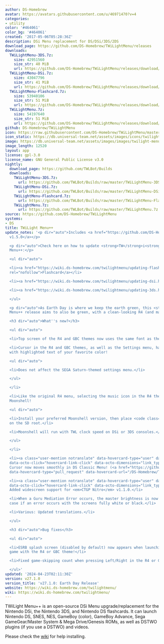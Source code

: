```yaml
---
author: DS-Homebrew
avatar: https://avatars.githubusercontent.com/u/46971470?v=4
categories:
- utility
color: '#464061'
color_bg: '#464061'
created: '2017-05-06T05:28:36Z'
description: DSi Menu replacement for DS/DSi/3DS/2DS
download_page: https://github.com/DS-Homebrew/TWiLightMenu/releases
downloads:
  TWiLightMenu-3DS.7z:
    size: 42951560
    size_str: 40 MiB
    url: https://github.com/DS-Homebrew/TWiLightMenu/releases/download/v27.1.0/TWiLightMenu-3DS.7z
  TWiLightMenu-DSi.7z:
    size: 43047796
    size_str: 41 MiB
    url: https://github.com/DS-Homebrew/TWiLightMenu/releases/download/v27.1.0/TWiLightMenu-DSi.7z
  TWiLightMenu-Flashcard.7z:
    size: 53940106
    size_str: 51 MiB
    url: https://github.com/DS-Homebrew/TWiLightMenu/releases/download/v27.1.0/TWiLightMenu-Flashcard.7z
  TWiLightMenu.7z:
    size: 54197640
    size_str: 51 MiB
    url: https://github.com/DS-Homebrew/TWiLightMenu/releases/download/v27.1.0/TWiLightMenu.7z
github: DS-Homebrew/TWiLightMenu
icon: https://raw.githubusercontent.com/DS-Homebrew/TWiLightMenu/master/booter/Twilight%2B%2B-animated%20icon-fix.gif
icon_static: https://db.universal-team.net/assets/images/icons/twilight-menu.png
image: https://db.universal-team.net/assets/images/images/twilight-menu.png
image_length: 12520
layout: app
license: gpl-3.0
license_name: GNU General Public License v3.0
nightly:
  download_page: https://github.com/TWLBot/Builds
  downloads:
    TWiLightMenu-3DS.7z:
      url: https://github.com/TWLBot/Builds/raw/master/TWiLightMenu-3DS.7z
    TWiLightMenu-DSi.7z:
      url: https://github.com/TWLBot/Builds/raw/master/TWiLightMenu-DSi.7z
    TWiLightMenu-Flashcard.7z:
      url: https://github.com/TWLBot/Builds/raw/master/TWiLightMenu-Flashcard.7z
    TWiLightMenu.7z:
      url: https://github.com/TWLBot/Builds/raw/master/TWiLightMenu.7z
source: https://github.com/DS-Homebrew/TWiLightMenu
systems:
- DS
title: TWiLight Menu++
update_notes: '<p dir="auto">Includes <a href="https://github.com/DS-Homebrew/nds-bootstrap/releases/tag/v1.5.0">nds-bootstrap
  v1.5.0</a></p>

  <p dir="auto">Check here on how to update <strong>TW</strong>i<strong>L</strong>ight
  Menu++:</p>

  <ul dir="auto">

  <li><a href="https://wiki.ds-homebrew.com/twilightmenu/updating-flashcard.html"
  rel="nofollow">Flashcard</a></li>

  <li><a href="https://wiki.ds-homebrew.com/twilightmenu/updating-dsi.html" rel="nofollow">DSi</a></li>

  <li><a href="https://wiki.ds-homebrew.com/twilightmenu/updating-3ds.html" rel="nofollow">3DS</a></li>

  </ul>

  <p dir="auto">As Earth Day is where we keep the earth green, this <strong>TW</strong>i<strong>L</strong>ight
  Menu++ release aims to also be green, with a clean-looking R4 (and maybe GBC) theme!</p>

  <h3 dir="auto">What''s new?</h3>

  <ul dir="auto">

  <li>Top screen of the R4 and GBC themes now uses the same font as the bottom screen!</li>

  <li>Cursor in the R4 and GBC themes, as well as the Settings menu, has been replaced
  with highlighted text of your favorite color!

  <ul dir="auto">

  <li>Does not affect the SEGA Saturn-themed settings menu.</li>

  </ul>

  </li>

  <li>Like the original R4 menu, selecting the music icon in the R4 theme now boots
  Moonshell!

  <ul dir="auto">

  <li>Install your preferred Moonshell version, then place <code class="notranslate">_moonshl.nds</code>
  on the SD root.</li>

  <li>Moonshell will run with TWL clock speed on DSi or 3DS consoles.</li>

  </ul>

  </li>

  <li><a class="user-mention notranslate" data-hovercard-type="user" data-hovercard-url="/users/mentusfentus/hovercard"
  data-octo-click="hovercard-link-click" data-octo-dimensions="link_type:self" href="https://github.com/mentusfentus">@mentusfentus</a>:
  Cursor now moves smoothly in DS Classic Menu! (<a href="https://github.com/DS-Homebrew/TWiLightMenu/issues/2394"
  data-hovercard-type="pull_request" data-hovercard-url="/DS-Homebrew/TWiLightMenu/pull/2394/hovercard">#2394</a>)</li>

  <li><a class="user-mention notranslate" data-hovercard-type="user" data-hovercard-url="/users/spellboundtriangle/hovercard"
  data-octo-click="hovercard-link-click" data-octo-dimensions="link_type:self" href="https://github.com/spellboundtriangle">@spellboundtriangle</a>:
  Added widescreen support for <em>CTGP Nitro</em> v1.1.0.</li>

  <li>When a Guru Mediation Error occurs, the master brightness is now cleared, in
  case if an error occurs with the screens fully white or black.</li>

  <li>Various: Updated translations.</li>

  </ul>

  <h3 dir="auto">Bug fixes</h3>

  <ul dir="auto">

  <li>ESRB splash screen (disabled by default) now appears when launching a DS(i)
  game with the R4 or GBC theme!</li>

  <li>Fixed game-skipping count when pressing Left/Right in the R4 or GBC theme.</li>

  </ul>'
updated: '2024-04-23T02:11:30Z'
version: v27.1.0
version_title: 'v27.1.0: Earth Day Release'
website: https://wiki.ds-homebrew.com/twilightmenu/
wiki: https://wiki.ds-homebrew.com/twilightmenu/
---
```

TWiLight Menu++ is an open-source DSi Menu upgrade/replacement for the Nintendo DSi, the Nintendo 3DS, and Nintendo DS flashcards. It can launch Nintendo DS, SNES, NES, GameBoy (color), GameBoy Advance, Sega GameGear/Master System & Mega Drive/Genesis ROMs, as well as DSTWO plugins (if you use a DSTWO) and videos.

Please check the [wiki](https://wiki.ds-homebrew.com/twilightmenu/) for help installing.